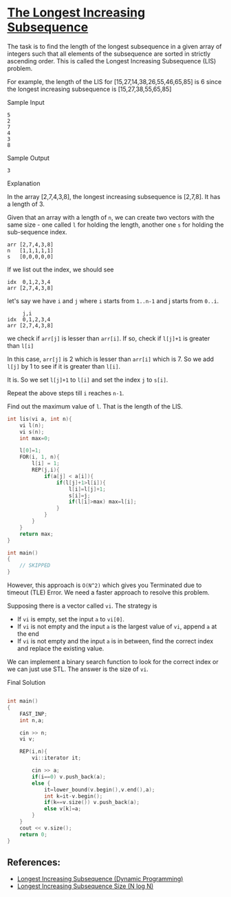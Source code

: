 # [The Longest Increasing Subsequence](https://www.hackerrank.com/challenges/longest-increasing-subsequent/problem)

The task is to find the length of the longest subsequence in a given array of integers such that all elements of the subsequence are sorted in strictly ascending order. This is called the Longest Increasing Subsequence (LIS) problem.

For example, the length of the LIS for [15,27,14,38,26,55,46,65,85] is 6 since the longest increasing subsequence is [15,27,38,55,65,85]

Sample Input 
```
5
2
7
4
3
8
```

Sample Output 
```
3
```

Explanation 

In the array [2,7,4,3,8], the longest increasing subsequence is [2,7,8]. It has a length of 3.

Given that an array with a length of `n`, we can create two vectors with the same size - one called ``l`` for holding the length, another one ``s`` for holding the sub-sequence index. 

```
arr [2,7,4,3,8]
n   [1,1,1,1,1]
s   [0,0,0,0,0]
```

If we list out the index, we should see
```
idx  0,1,2,3,4
arr [2,7,4,3,8]
```

let's say we have ``i`` and ``j`` where ``i`` starts from ``1..n-1`` and j starts from ``0..i``.
```
     j,i
idx  0,1,2,3,4
arr [2,7,4,3,8]
```

we check if ``arr[j]`` is lesser than ``arr[i]``. If so, check if ``l[j]+1`` is greater than ``l[i]``

In this case, ``arr[j]`` is 2 which is lesser than ``arr[i]`` which is 7. So we add ``l[j]`` by 1 to see if it is greater than ``l[i]``. 

It is. So we set ``l[j]+1`` to ``l[i]`` and set the index ``j`` to ``s[i]``.

Repeat the above steps till ``i`` reaches ``n-1``. 

Find out the maximum value of ``l``. That is the length of the LIS. 


```cpp
int lis(vi a, int n){
    vi l(n);
    vi s(n); 
    int max=0;

    l[0]=1;
    FOR(i, 1, n){
        l[i] = 1;
        REP(j,i){
            if(a[j] < a[i]){
                if(l[j]+1>l[i]){
                    l[i]=l[j]+1;
                    s[i]=j;
                    if(l[i]>max) max=l[i];
                }
            }
        }
    }
    return max;
}

int main()
{
    // SKIPPED
}
```

However, this approach is ``O(N^2)`` which gives you Terminated due to timeout (TLE) Error. We need a faster approach to resolve this problem. 

Supposing there is a vector called ``vi``. The strategy is 

- If ``vi`` is empty, set the input ``a`` to ``vi[0]``.
- If ``vi`` is not empty and the input ``a`` is the largest value of ``vi``, append ``a`` at the end
- If ``vi`` is not empty and the input ``a`` is in between, find the correct index and replace the existing value. 

We can implement a binary search function to look for the correct index or we can just use STL. The answer is the size of ``vi``.

Final Solution
```cpp

int main()  
{ 
    FAST_INP;
    int n,a;

    cin >> n;
    vi v;

    REP(i,n){
        vi::iterator it;

        cin >> a;
        if(i==0) v.push_back(a);
        else {
            it=lower_bound(v.begin(),v.end(),a);
            int k=it-v.begin();
            if(k==v.size()) v.push_back(a);
            else v[k]=a;
        }
    }
    cout << v.size();
    return 0; 
} 
```

## References:
- [Longest Increasing Subsequence (Dynamic Programming)](https://www.youtube.com/watch?v=E6us4nmXTHs&feature=emb_rel_end)
- [Longest Increasing Subsequence Size (N log N)](https://www.geeksforgeeks.org/longest-monotonically-increasing-subsequence-size-n-log-n/)
